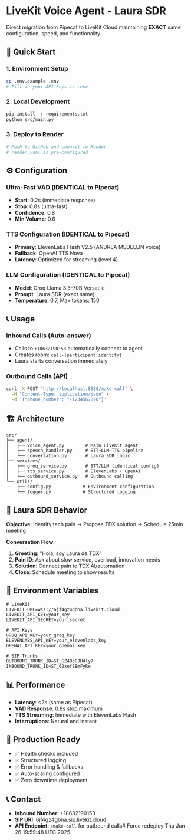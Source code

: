 # LiveKit Voice Agent - Laura SDR

Direct migration from Pipecat to LiveKit Cloud maintaining **EXACT** same configuration, speed, and functionality.

## 🚀 Quick Start

### 1. Environment Setup
```bash
cp .env.example .env
# Fill in your API keys in .env
```

### 2. Local Development
```bash
pip install -r requirements.txt
python src/main.py
```

### 3. Deploy to Render
```bash
# Push to GitHub and connect to Render
# render.yaml is pre-configured
```

## ⚙️ Configuration

### Ultra-Fast VAD (IDENTICAL to Pipecat)
- **Start**: 0.2s (immediate response)
- **Stop**: 0.8s (ultra-fast)
- **Confidence**: 0.8
- **Min Volume**: 0.6

### TTS Configuration (IDENTICAL to Pipecat)
- **Primary**: ElevenLabs Flash V2.5 (ANDREA MEDELLIN voice)
- **Fallback**: OpenAI TTS Nova
- **Latency**: Optimized for streaming (level 4)

### LLM Configuration (IDENTICAL to Pipecat)
- **Model**: Groq Llama 3.3-70B Versatile
- **Prompt**: Laura SDR (exact same)
- **Temperature**: 0.7, Max tokens: 150

## 📞 Usage

### Inbound Calls (Auto-answer)
- Calls to `+18632190153` automatically connect to agent
- Creates room: `call-{participant.identity}`
- Laura starts conversation immediately

### Outbound Calls (API)
```bash
curl -X POST "http://localhost:8080/make-call" \
  -H "Content-Type: application/json" \
  -d '{"phone_number": "+1234567890"}'
```

## 🏗️ Architecture

```
src/
├── agent/
│   ├── voice_agent.py        # Main LiveKit agent
│   ├── speech_handler.py     # STT→LLM→TTS pipeline
│   └── conversation.py       # Laura SDR logic
├── services/
│   ├── groq_service.py       # STT/LLM (identical config)
│   ├── tts_service.py        # ElevenLabs + OpenAI
│   └── outbound_service.py   # Outbound calling
└── utils/
    ├── config.py            # Environment configuration
    └── logger.py            # Structured logging
```

## 🎯 Laura SDR Behavior

**Objective**: Identify tech pain → Propose TDX solution → Schedule 25min meeting

**Conversation Flow**:
1. **Greeting**: "Hola, soy Laura de TDX"
2. **Pain ID**: Ask about slow service, overload, innovation needs
3. **Solution**: Connect pain to TDX AI/automation
4. **Close**: Schedule meeting to show results

## 🔧 Environment Variables

```env
# LiveKit
LIVEKIT_URL=wss://6jf4gz4gbna.livekit.cloud
LIVEKIT_API_KEY=your_key
LIVEKIT_API_SECRET=your_secret

# API Keys
GROQ_API_KEY=your_groq_key
ELEVENLABS_API_KEY=your_elevenlabs_key
OPENAI_API_KEY=your_openai_key

# SIP Trunks
OUTBOUND_TRUNK_ID=ST_GZ4Bo8JH4ly7
INBOUND_TRUNK_ID=ST_62xofSEmFyRe
```

## 📊 Performance

- **Latency**: <2s (same as Pipecat)
- **VAD Response**: 0.8s stop maximum
- **TTS Streaming**: Immediate with ElevenLabs Flash
- **Interruptions**: Natural and instant

## 🚨 Production Ready

- ✅ Health checks included
- ✅ Structured logging
- ✅ Error handling & fallbacks
- ✅ Auto-scaling configured
- ✅ Zero downtime deployment

## 📞 Contact

- **Inbound Number**: +18632190153
- **SIP URI**: 6jf4gz4gbna.sip.livekit.cloud
- **API Endpoint**: `/make-call` for outbound calls# Force redeploy Thu Jun 26 19:59:48 UTC 2025
